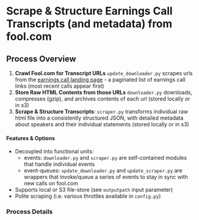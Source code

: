 # Scrape & Structure Earnings Call Transcripts (and metadata) from fool.com

## Process Overview

1. **Crawl Fool.com for Transcript URLs** `update_downloader.py` scrapes urls from the [earnings call landing page](https://www.fool.com/earnings-call-transcripts/?page=1) - a paginated list of earnings call links (most recent calls appear first)
2. **Store Raw HTML Contents from those URLs** `downloader.py` downloads, compresses (gzip), and archives contents of each url (stored locally or in s3)
3. **Scrape & Structure Transcripts**: `scraper.py` transforms individual raw html file into a consistently structured JSON, with detailed metadata about speakers and their individual statements (stored locally or in s3)

#### Features & Options
- Decoupled into functional units:
  - events: `downloader.py` and `scraper.py` are self-contained modules that handle individual events
  - event-queues: `update_downloader.py` and `update_scraper.py` are wrappers that invoke/queue a series of events to stay in sync with new calls on fool.com
- Supports local or S3 file-store (see `outputpath` input parameter)
- Polite scraping (i.e. various throttles available in `config.py`)

### Process Details
